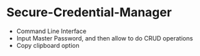 # Secure-Credential-Manager

* Command Line Interface
* Input Master Password, and then allow to do CRUD operations
* Copy clipboard option
